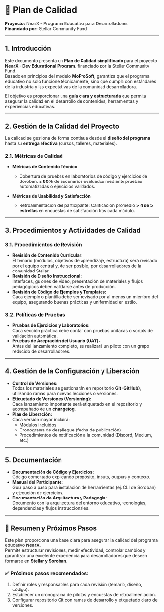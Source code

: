 # 📘 Plan de Calidad 
**Proyecto:** NearX – Programa Educativo para Desarrolladores  
**Financiado por:** Stellar Community Fund  

---

## 1. Introducción
Este documento presenta un **Plan de Calidad simplificado** para el proyecto **NearX – Dev Educational Program**, financiado por la Stellar Community Fund.  
Basado en principios del modelo **MoProSoft**, garantiza que el programa educativo no solo funcione técnicamente, sino que cumpla con estándares de la industria y las expectativas de la comunidad desarrolladora.  

El objetivo es proporcionar una **guía clara y estructurada** que permita asegurar la calidad en el desarrollo de contenidos, herramientas y experiencias educativas.

---

## 2. Gestión de la Calidad del Proyecto
La calidad se gestiona de forma continua desde el **diseño del programa** hasta su **entrega efectiva** (cursos, talleres, materiales).

### 2.1. Métricas de Calidad
- **Métricas de Contenido Técnico**  
  - Cobertura de pruebas en laboratorios de código y ejercicios de Soroban: **≥ 80%** de escenarios evaluados mediante pruebas automatizadas o ejercicios validados.  

- **Métricas de Usabilidad y Satisfacción**  
  - Retroalimentación del participante: Calificación promedio **> 4 de 5 estrellas** en encuestas de satisfacción tras cada módulo.

---

## 3. Procedimientos y Actividades de Calidad

### 3.1. Procedimientos de Revisión
- **Revisión de Contenido Curricular:**  
  El temario (módulos, objetivos de aprendizaje, estructura) será revisado por el equipo central y, de ser posible, por desarrolladores de la comunidad Stellar.  
- **Revisión de Diseño Instruccional:**  
  Interfaces, guiones de video, presentación de materiales y flujos pedagógicos deben validarse antes de producción.  
- **Revisión de Código de Ejemplos y Templates:**  
  Cada ejemplo o plantilla debe ser revisado por al menos un miembro del equipo, asegurando buenas prácticas y uniformidad en estilo.  

### 3.2. Políticas de Pruebas
- **Pruebas de Ejercicios y Laboratorios:**  
  Cada sección práctica debe contar con pruebas unitarias o scripts de validación automática.  
- **Pruebas de Aceptación del Usuario (UAT):**  
  Antes del lanzamiento completo, se realizará un piloto con un grupo reducido de desarrolladores.

---

## 4. Gestión de la Configuración y Liberación
- **Control de Versiones:**  
  Todos los materiales se gestionarán en repositorio **Git (GitHub)**, utilizando ramas para nuevas lecciones o versiones.  
- **Etiquetado de Versiones (Versioning):**  
  Cada lanzamiento importante será etiquetado en el repositorio y acompañado de un **changelog**.  
- **Plan de Liberación:**  
  Cada versión mayor incluirá:  
  - Módulos incluidos  
  - Cronograma de despliegue (fecha de publicación)  
  - Procedimientos de notificación a la comunidad (Discord, Medium, etc.)  

---

## 5. Documentación
- **Documentación de Código y Ejercicios:**  
  Código comentado explicando propósito, inputs, outputs y contexto.  
- **Manual del Participante:**  
  Guía paso a paso para instalación de herramientas (ej. CLI de Soroban) y ejecución de ejercicios.  
- **Documentación de Arquitectura y Pedagogía:**  
  Documento con la arquitectura del entorno educativo, tecnologías, dependencias y flujos instruccionales.  

---

## 📄 Resumen y Próximos Pasos
Este plan proporciona una base clara para asegurar la calidad del programa educativo **NearX**.  
Permite estructurar revisiones, medir efectividad, controlar cambios y garantizar una excelente experiencia para desarrolladores que deseen formarse en **Stellar y Soroban**.

### ✅ Próximos pasos recomendados:
1. Definir roles y responsables para cada revisión (temario, diseño, código).  
2. Establecer un cronograma de pilotos y encuestas de retroalimentación.  
3. Configurar repositorio Git con ramas de desarrollo y etiquetado claro de versiones.  
